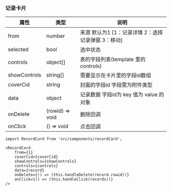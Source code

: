 ### 记录卡片  
  
  
属性 | 类型 | 说明
--- | --- | ---
from | number | 来源 默认为1 [1：记录详情 2：选择记录弹窗 3：移动]
selected | bool | 选中状态
controls | object[] | 表的字段列表(template 里的 controls)
showControls | string[] | 需要显示在卡片里的字段id数组
coverCid | string | 封面的字段id 字段需为附件类型
data | object | 记录数据 字段id为 key 值为 value 的对象
onDelete | (rowid) => void | 删除回调
onClick | () => void | 点击回调

```
import RecordCard from 'src/components/recordCard';

<RecordCard
    from={1}
    coverCid={coverCid}
    showControls={showControls}
    controls={controls}
    data={record}
    onDelete={() => (this.handleDelete(record.rowid))}
    onClick={() => (this.handleClick(records))}
/>
```
